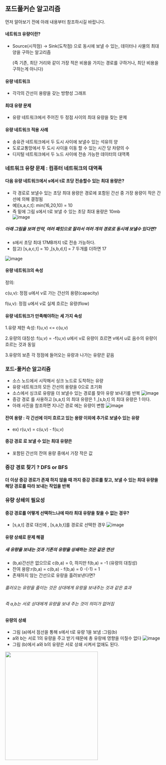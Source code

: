 ## 포드풀커슨 알고리즘
먼저 알아보기 전에 아래 내용부터 참조하시길 바랍니다.
#### 네트워크 유량이란?
* Source(시작점) → Sink(도착점) 으로 동시에 보낼 수 있는, 데이터나 사물의 최대 양을 구하는 알고리즘

  (즉 기존, 최단 거리와 같이 가장 적은 비용을 가지는 경로를 구하거나, 최단 비용을 구하는게 아니다)
#### 유량 네트워크
* 각각의 간선이 용량을 갖는 방향성 그래프
#### 최대 유량 문제
* 유량 네트워크에서 주어진  두 정점 사이의 최대 유량을 찾는 문제
#### 유량 네트워크 적용 사례
- 송유관 네트워크에서 두 도시 사이에 보낼수 있는 석유의 양 
- 도로교통망에서 두 도시 사이을 이동 할 수 있는 시간 당 차량의 수
- 디지털 네트워크에서 두 노드 사이에 전송 가능한 데이터의 대역폭 
### 네트워크 유량 문제 : 컴퓨터 네트워크의 대역폭
#### 다음 유량 네트워크에서 s에서 t로 초당 전송할수 있는 최대 용량은?
   
- 각 경로로 보낼수 있는 초당 최대 용량은 경로에 포함된 간선 중 가장 용량이 작은 간선에 의해 결정됨
- 예)[s,a,c,t]: min(16,20,10) = 10
- 즉 밑에 그림 s에서 t로 보낼 수 있는 초당 최대 용량은 10mb   
![image](https://user-images.githubusercontent.com/101339244/165770623-d24f7857-bfbd-48a2-adac-eacee46d5480.png)
##### 아래 그림을 보며 만약, 여러 패킷으로 잘라서 여러 개의 경로로 동시에 보낼수 있다면?
- s에서 초당 최대 17MB까지 t로 전송 가능하다. 
- 참고) [s,a,c,t] = 10 ,[s,b,d,t] = 7  두개를 더하면 17

![image](https://user-images.githubusercontent.com/101339244/165771532-49ee40c0-9db2-49c3-9248-a44e69d1c2f6.png)
#### 유량 네트워크의 속성 
 정의:

 c(u,v): 정점 u에서 v로 가는 간선의 용량(capacity)
 
 f(u,v): 정점 u에서 v로 실제 흐르는 유량(flow)
 
#### 유량 네트워크가 만족해야하는 세 가지 속성
 
 1.유량 제한 속성: f(u,v) <= c(u,v)
 
 2.유량의 대칭성: f(u,v) = -f(u,v)
   u에서 v로 유량이 흐르면 v에서 u로 음수의 유량이 흐르는 것과 동일
   
 3.유량의 보존
   각 정점에 들어오는 유량과 나가는 유량은 같음
 
 ### 포드-풀커슨 알고리즘 
 * 소스 노드에서 시작해서 싱크 노드로 도착하는 유량
 * 유량 네트워크의 모든 간선의 용량을 0으로 초기화
 * 소스에서 싱크로 유량을 더 보낼수 있는 경로를 찾아 유량 보내기를 반복
 ![image](https://user-images.githubusercontent.com/101339244/165775437-c6112a95-69db-40f4-9b6a-59983eaab926.png)
 * 증강 경로 를 사용하고 [s,a,t] 의 최대 유량은 1 ,[s,b,t] 의 최대 유량은 1 이다.
 * 아래 사진을 참조하면  지나간 경로 에는 유량이 변함
 ![image](https://user-images.githubusercontent.com/101339244/165776508-416de685-e2dd-4858-8631-028ae926c917.png)
 #### 잔여 용량 : 각 간선에 이미 흐르고 있는 용량 이외에 추가로 보낼수 있는 유량      
 * ex) r(u,v) = c(u,v) - f(u,v)
 #### 증강 경로 로 보낼 수 있는 최대 유량은 
 - 포함된 간선의 잔여 용량 중에서 가장 작은 값
 ### 증강 경로 찾기 ? DFS or BFS
 #### 더 이상 증강 경로가 존재 하지 않을 때 까지 증강 경로를 찾고, 보낼 수 있는 최대 유량을 해당 경로를 따라 보내는 작업을 반복
 
 ### 유량 상쇄의 필요성
 #### 증강 경로를 어떻게 선택하느냐에 따라 최대 유량을 찾을 수 없는 경우?
 * [s,a,t] 경로 대신에 , [s,a,b,t]를 경로로 선택한 경우
 ![image](https://user-images.githubusercontent.com/101339244/165779355-8d0c87f7-f34f-4e91-9434-3d532b0d529c.png)
 #### 유량 상쇄로 문제 해결 
 ##### 새 유량을 보내는 것과 기존의 유량을 상쇄하는 것은 같은 연산
  * (b,a)간선은 없으므로 c(b,a) = 0, 하지만 f(b,a) = -1 (유량의 대칭성)
  * 잔여 용량:r(b,a) = c(b,a) - f(b,a) = 0 -(-1) = 1
  * 존재하지 않는 간선으로 유량을 흘려보낸다면?
  ###### 흘러오는 유량을 줄이는 것은 상대에게 유랑을 보내주는 것과 같은 효과
  ###### 즉 a,b는 서로 상대에게 유량을 보내 주는 것이 의미가 없어짐
 
 #### 유량의 상쇄
 * 그림 (a)에서 점선을 통해 s에서 t로 유량 1을 보냄 :그림(b)
 * a와 b는 서로 1의 유량을 주고 받기 때문에 총 유랑에 영향을 미칠수 없다 
 ![image](https://user-images.githubusercontent.com/101339244/165782544-878714eb-d52a-458b-9e5d-ab5df38a3418.png)
 * 그림 (b)에서 a와 b의 유량은 서로 상쇄 시켜서 없애도 된다.

<img src="https://user-images.githubusercontent.com/101339244/165783262-05383d24-f1a2-45e5-8c67-1365f2680187.png" width="300" height="350"/>
 
  


